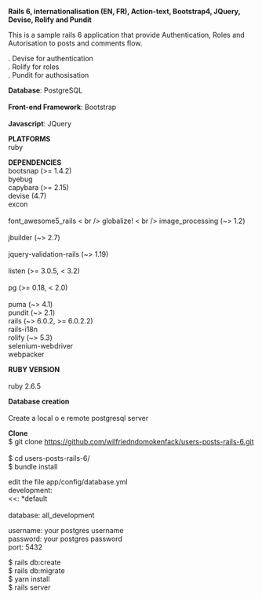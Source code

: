 **Rails 6, internationalisation (EN, FR), Action-text, Bootstrap4, JQuery, Devise, Rolify and Pundit** <br/> 

This is a sample rails 6 application that provide Authentication, Roles and Autorisation to posts and comments flow.  <br/> 

. Devise for authentication <br/> 
. Rolify for roles <br/> 
. Pundit for authosisation <br/> 


 **Database**: PostgreSQL <br/>  
 **Front-end Framework**: Bootstrap <br/>  
 **Javascript**: JQuery <br/>  


 **PLATFORMS**<br/>
  ruby<br/> 

 **DEPENDENCIES** <br/> 
  bootsnap (>= 1.4.2)<br/>
  byebug<br/>
  capybara (>= 2.15)<br/>
  devise (4.7)<br/>
  excon <br/>  
  font_awesome5_rails < br />
  globalize!  < br />
  image_processing (~> 1.2) <br/>  
  jbuilder (~> 2.7) <br/>  
  jquery-validation-rails (~> 1.19) <br/>  
  listen (>= 3.0.5, < 3.2)<br/>  
  pg (>= 0.18, < 2.0) <br/>  
  puma (~> 4.1)<br/>
  pundit (~> 2.1)<br/>
  rails (~> 6.0.2, >= 6.0.2.2)<br/>
  rails-i18n<br/>
  rolify (~> 5.3)<br/>
  selenium-webdriver<br/>
  webpacker<br/>

**RUBY VERSION** <br/>  
   ruby 2.6.5 <br/>  

 **Database creation** <br/>  
  Create a local o e remote postgresql server <br/>  
  
 **Clone** <br/>
$ git clone https://github.com/wilfriedndomokenfack/users-posts-rails-6.git <br/>  
$ cd users-posts-rails-6/ <br/>
$ bundle install <br/>

edit the file app/config/database.yml<br/>
development:  <br/> 
  <<: *default <br/>  
  database: all_development  <br/>  

  username: your postgres username <br/>
  password: your postgres password <br/>
  port: 5432 <br/>  
 
 $ rails db:create <br/>
 $ rails db:migrate <br/>
 $ yarn install <br/>
 $ rails server <br/>

